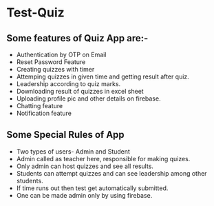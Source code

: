 # Test-Quiz
## Some features of Quiz App are:-
* Authentication by OTP on Email
* Reset Password Feature
* Creating quizzes with timer
* Attemping quizzes in given time and getting result after quiz.
* Leadership according to quiz marks.
* Downloading result of quizzes in excel sheet
* Uploading profile pic and other details on firebase.
* Chatting feature
* Notification feature
## Some Special Rules of App
* Two types of users- Admin and Student
* Admin called as teacher here, responsible for making quizes.
* Only admin can host quizzes and see all results.
* Students can attempt quizzes and can see leadership among other students.
* If time runs out then test get automatically submitted.
* One can be made admin only by using firebase.
